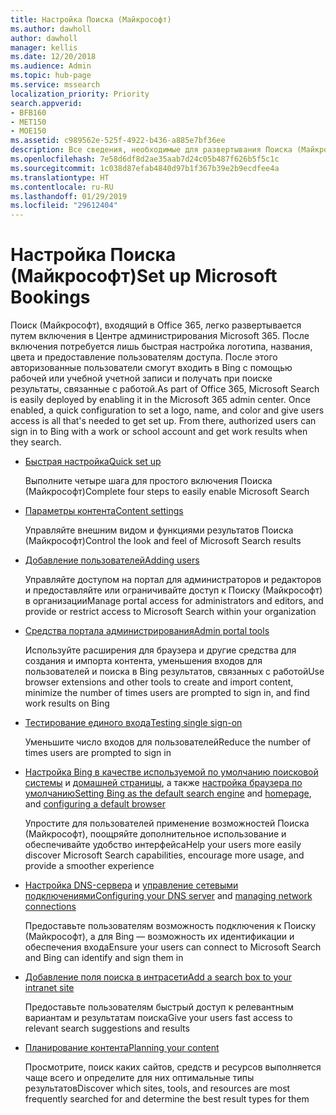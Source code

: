 ```yaml
---
title: Настройка Поиска (Майкрософт)
ms.author: dawholl
author: dawholl
manager: kellis
ms.date: 12/20/2018
ms.audience: Admin
ms.topic: hub-page
ms.service: mssearch
localization_priority: Priority
search.appverid:
- BFB160
- MET150
- MOE150
ms.assetid: c989562e-525f-4922-b436-a885e7bf36ee
description: Все сведения, необходимые для развертывания Поиска (Майкрософт) для организации
ms.openlocfilehash: 7e58d6df8d2ae35aab7d24c05b487f626b5f5c1c
ms.sourcegitcommit: 1c038d87efab4840d97b1f367b39e2b9ecdfee4a
ms.translationtype: HT
ms.contentlocale: ru-RU
ms.lasthandoff: 01/29/2019
ms.locfileid: "29612404"
---
```

# <a name="set-up-microsoft-search"></a><span data-ttu-id="08c9a-103">Настройка Поиска (Майкрософт)</span><span class="sxs-lookup"><span data-stu-id="08c9a-103">Set up Microsoft Bookings</span></span>

<span data-ttu-id="08c9a-p101">Поиск (Майкрософт), входящий в Office 365, легко развертывается путем включения в Центре администрирования Microsoft 365. После включения потребуется лишь быстрая настройка логотипа, названия, цвета и предоставление пользователям доступа. После этого авторизованные пользователи смогут входить в Bing с помощью рабочей или учебной учетной записи и получать при поиске результаты, связанные с работой.</span><span class="sxs-lookup"><span data-stu-id="08c9a-p101">As part of Office 365, Microsoft Search is easily deployed by enabling it in the Microsoft 365 admin center. Once enabled, a quick configuration to set a logo, name, and color and give users access is all that's needed to get set up. From there, authorized users can sign in to Bing with a work or school account and get work results when they search.</span></span>

- [<span data-ttu-id="08c9a-107">Быстрая настройка</span><span class="sxs-lookup"><span data-stu-id="08c9a-107">Quick set up</span></span>](quick-set-up.md)
    
    <span data-ttu-id="08c9a-108">Выполните четыре шага для простого включения Поиска (Майкрософт)</span><span class="sxs-lookup"><span data-stu-id="08c9a-108">Complete four steps to easily enable Microsoft Search</span></span>

- [<span data-ttu-id="08c9a-109">Параметры контента</span><span class="sxs-lookup"><span data-stu-id="08c9a-109">Content settings</span></span>](content-settings.md)
    
    <span data-ttu-id="08c9a-110">Управляйте внешним видом и функциями результатов Поиска (Майкрософт)</span><span class="sxs-lookup"><span data-stu-id="08c9a-110">Control the look and feel of Microsoft Search results</span></span>
    
- [<span data-ttu-id="08c9a-111">Добавление пользователей</span><span class="sxs-lookup"><span data-stu-id="08c9a-111">Adding users</span></span>](add-users.md)
    
    <span data-ttu-id="08c9a-112">Управляйте доступом на портал для администраторов и редакторов и предоставляйте или ограничивайте доступ к Поиску (Майкрософт) в организации</span><span class="sxs-lookup"><span data-stu-id="08c9a-112">Manage portal access for administrators and editors, and provide or restrict access to Microsoft Search within your organization</span></span>
    
- [<span data-ttu-id="08c9a-113">Средства портала администрирования</span><span class="sxs-lookup"><span data-stu-id="08c9a-113">Admin portal tools</span></span>](admin-portal-tools.md)
    
    <span data-ttu-id="08c9a-114">Используйте расширения для браузера и другие средства для создания и импорта контента, уменьшения входов для пользователей и поиска в Bing результатов, связанных с работой</span><span class="sxs-lookup"><span data-stu-id="08c9a-114">Use browser extensions and other tools to create and import content, minimize the number of times users are prompted to sign in, and find work results on Bing</span></span>
    
- [<span data-ttu-id="08c9a-115">Тестирование единого входа</span><span class="sxs-lookup"><span data-stu-id="08c9a-115">Testing single sign-on</span></span>](test-single-sign-on.md)
    
    <span data-ttu-id="08c9a-116">Уменьшите число входов для пользователей</span><span class="sxs-lookup"><span data-stu-id="08c9a-116">Reduce the number of times users are prompted to sign in</span></span>
    
- <span data-ttu-id="08c9a-117">[Настройка Bing в качестве используемой по умолчанию поисковой системы](set-default-search-engine.md) и [домашней страницы](set-default-homepage.md), а также [настройка браузера по умолчанию](set-default-browser.md)</span><span class="sxs-lookup"><span data-stu-id="08c9a-117">[Setting Bing as the default search engine](set-default-search-engine.md) and [homepage](set-default-homepage.md), and [configuring a default browser](set-default-browser.md)</span></span>
    
    <span data-ttu-id="08c9a-118">Упростите для пользователей применение возможностей Поиска (Майкрософт), поощряйте дополнительное использование и обеспечивайте удобство интерфейса</span><span class="sxs-lookup"><span data-stu-id="08c9a-118">Help your users more easily discover Microsoft Search capabilities, encourage more usage, and provide a smoother experience</span></span>
    
- <span data-ttu-id="08c9a-119">[Настройка DNS-сервера](advanced-dns-configuration.md) и [управление сетевыми подключениями](manage-network-connections.md)</span><span class="sxs-lookup"><span data-stu-id="08c9a-119">[Configuring your DNS server](advanced-dns-configuration.md) and [managing network connections](manage-network-connections.md)</span></span>
    
    <span data-ttu-id="08c9a-120">Предоставьте пользователям возможность подключения к Поиску (Майкрософт), а для Bing — возможность их идентификации и обеспечения входа</span><span class="sxs-lookup"><span data-stu-id="08c9a-120">Ensure your users can connect to Microsoft Search and Bing can identify and sign them in</span></span>

- [<span data-ttu-id="08c9a-121">Добавление поля поиска в интрасети</span><span class="sxs-lookup"><span data-stu-id="08c9a-121">Add a search box to your intranet site</span></span>](add-a-search-box-to-your-intranet-site.md)

    <span data-ttu-id="08c9a-122">Предоставьте пользователям быстрый доступ к релевантным вариантам и результатам поиска</span><span class="sxs-lookup"><span data-stu-id="08c9a-122">Give your users fast access to relevant search suggestions and results</span></span>

- [<span data-ttu-id="08c9a-123">Планирование контента</span><span class="sxs-lookup"><span data-stu-id="08c9a-123">Planning your content</span></span>](plan-your-content.md)
    
    <span data-ttu-id="08c9a-124">Просмотрите, поиск каких сайтов, средств и ресурсов выполняется чаще всего и определите для них оптимальные типы результатов</span><span class="sxs-lookup"><span data-stu-id="08c9a-124">Discover which sites, tools, and resources are most frequently searched for and determine the best result types for them</span></span>

  

